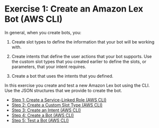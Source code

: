 # Exercise 1: Create an Amazon Lex Bot \(AWS CLI\)<a name="gs-cli-create"></a>

In general, when you create bots, you:

1. Create slot types to define the information that your bot will be working with\.

1. Create intents that define the user actions that your bot supports\. Use the custom slot types that you created earlier to define the slots, or parameters, that your intent requires\.

1. Create a bot that uses the intents that you defined\. 

In this exercise you create and test a new Amazon Lex bot using the CLI\. Use the JSON structures that we provide to create the bot\.


+ [Step 1: Create a Service\-Linked Role \(AWS CLI\)](gs-create-role.md)
+ [Step 2: Create a Custom Slot Type \(AWS CLI\)](gs-create-flower-types.md)
+ [Step 3: Create an Intent \(AWS CLI\)](gs-cli-create-order-flowers.md)
+ [Step 4: Create a Bot \(AWS CLI\)](gs-cli-create-order-flowers-bot.md)
+ [Step 5: Test a Bot \(AWS CLI\)](gs-create-test.md)